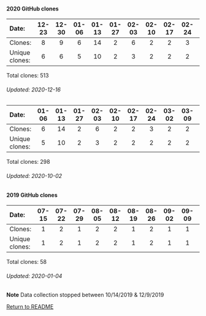 #### 2020 GitHub clones
Date:		  |        12-23   |       12-30   |       01-06   |       01-13   |       01-27   |       02-03   |       02-10   |       02-17   |       02-24   |       03-02   |       03-09   |       03-23   |       03-30   |       04-06   |       04-13   |       04-20   |       04-27   |       05-04   |       05-18   |       05-25   |       06-01   |       06-29   |       07-06  |  07-13  |  07-27  |  08-03  |  08-10  |  08-17  |  08-24  |   08-31  |  09-07  |   09-14  |  09-21  |  09-28  |   10-05  |  10-12  |   10-19  |   10-26  |   11-02  |  11-09  |  11-16  |   11-23  |  11-30  |   12-07  |  12-14
|:---             |:---:   |:---:  |:---:  |:---:  |:---:  |:---:  |:---:  |:---:  |:---:  |:---:  |:---:  |:---:  |:---:  |:---:  |:---:  |:---:  |:---:  |:---:  |:---:  |:---:  |:---:  |:---:  |:---:  |:---:  |:---:  |:---:  |:---:  |:---:  |:---:  |:---:  |:---:  |:---:  |:---:  |:---:  |:---:  |:---:  |:---:  |:---:  |:---:  |:---:  |:---:  |:---:  |:---:  |:---:  |:---:
Clones:		  |        8       |       9       |       6       |       14      |       2       |       6       |       2       |       2       |       3       |       2       |       2       |       1       |       1       |       6       |       4       |       14      |       1       |       13      |       19      |       1       |       1       |       23      |       7      |  3      |  9      |  1      |  7      |  12     |  97     |   4      |  32     |   2      |  1      |  19     |   5      |  21     |   45     |   33     |   8      |  15     |  14     |   1      |  18     |   11     |  8
Unique            clones:  |       6       |       6       |       5       |       10      |       2       |       3       |       2       |       2       |       2       |       2       |       2       |       1       |       1       |       6       |       3       |       11      |       1       |       10      |       12      |       1       |       1       |       18      |      7  |      3  |      9  |      1  |      7  |      7  |      18  |      4  |      11  |      2  |      1  |      11  |      5  |      11  |      12  |      16  |      8  |      9  |      11  |      1  |      14  |      9  |      7

Total clones: 513
###### Updated: 2020-12-16


Date:   |       01-06   |       01-13   |       01-27   |       02-03   |       02-10   |       02-17   |       02-24   |       03-02   |       03-09   |       03-23   |       03-30   |       04-06   |       04-13   |       04-20   |       04-27  |  05-04  |   05-18  |   05-25  |  06-01  |  06-29  |   07-06  |  07-13  |  07-27  |  08-03  |  08-10  |  08-17  |  08-24  |   08-31  |  09-07  |   09-14  |  09-21
|:---  |:---:  |:---:  |:---:  |:---:  |:---:  |:---:  |:---:  |:---:  |:---:  |:---:  |:---:  |:---:  |:---:  |:---:  |:---:  |:---:  |:---:  |:---:  |:---:  |:---:  |:---:  |:---:  |:---:  |:---:  |:---:  |:---:  |:---:  |:---:  |:---:  |:---:  |:---:
Clones: |       6       |       14      |       2       |       6       |       2       |       2       |       3       |       2       |       2       |       1       |       1       |       6       |       4       |       14      |       1      |  13     |   19     |   1      |  1      |  23     |   7      |  3      |  9      |  1      |  7      |  12     |  97     |   4      |  32     |   2      |  1
Unique            clones:  |       5       |       10      |       2       |       3       |       2       |       2       |       2       |       2       |       2       |       1       |       1       |       6       |       3       |       11      |      1  |      10  |      12  |      1  |      1  |      18  |      7  |      3  |      9  |      1  |      7  |      7  |      18  |      4  |      11  |      2  |      1

Total clones: 298
###### Updated: 2020-10-02

#### 2019 GitHub clones
Date:    |        07-15   |       07-22   |       07-29   |       08-05   |       08-12   |       08-19   |       08-26   |       09-02   |       09-09   |  09-16  |  09-23  |  09-30  |  10-07  |  10-14  |  10-21  |  12-09  |  12-16  |  12-23 |  12-30
|:---    |:---:   |:---:  |:---:  |:---:  |:---:  |:---:  |:---:  |:---:  |:---:  |:---:  |:---:  |:---:  |:---:  |:---:  |:---:  |:---:  |:---:  |:---: |:---:
Clones:  |        1       |       2       |       1       |       2       |       2       |       1       |       2       |       1       |       1       |  1      |  2      |  1      |  7      |  12     |  1      |  2      |  2      |  8 | 9 
Unique   clones:  |       1       |       2       |       1       |       2       |       2       |       1       |       2       |       1       |       1  |      1  |      2  |      1  |      3  |      5  |      1  |      1  |      2  |      6 | 6

Total clones: 58
###### Updated: 2020-01-04
**Note**  Data collection stopped between 10/14/2019 & 12/9/2019

[Return to README](https://github.com/BradleyA/markit#markit)
